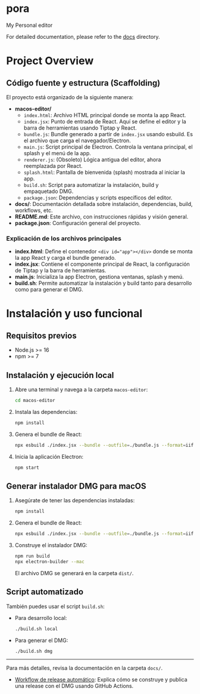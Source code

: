 # pora
My Personal editor

For detailed documentation, please refer to the [docs](docs/) directory.

# Project Overview

## Código fuente y estructura (Scaffolding)

El proyecto está organizado de la siguiente manera:

- **macos-editor/**
  - `index.html`: Archivo HTML principal donde se monta la app React.
  - `index.jsx`: Punto de entrada de React. Aquí se define el editor y la barra de herramientas usando Tiptap y React.
  - `bundle.js`: Bundle generado a partir de `index.jsx` usando esbuild. Es el archivo que carga el navegador/Electron.
  - `main.js`: Script principal de Electron. Controla la ventana principal, el splash y el menú de la app.
  - `renderer.js`: (Obsoleto) Lógica antigua del editor, ahora reemplazada por React.
  - `splash.html`: Pantalla de bienvenida (splash) mostrada al iniciar la app.
  - `build.sh`: Script para automatizar la instalación, build y empaquetado DMG.
  - `package.json`: Dependencias y scripts específicos del editor.
- **docs/**: Documentación detallada sobre instalación, dependencias, build, workflows, etc.
- **README.md**: Este archivo, con instrucciones rápidas y visión general.
- **package.json**: Configuración general del proyecto.

### Explicación de los archivos principales

- **index.html**: Define el contenedor `<div id="app"></div>` donde se monta la app React y carga el bundle generado.
- **index.jsx**: Contiene el componente principal de React, la configuración de Tiptap y la barra de herramientas.
- **main.js**: Inicializa la app Electron, gestiona ventanas, splash y menú.
- **build.sh**: Permite automatizar la instalación y build tanto para desarrollo como para generar el DMG.

# Instalación y uso funcional

## Requisitos previos
- Node.js >= 16
- npm >= 7

## Instalación y ejecución local

1. Abre una terminal y navega a la carpeta `macos-editor`:
   ```sh
   cd macos-editor
   ```
2. Instala las dependencias:
   ```sh
   npm install
   ```
3. Genera el bundle de React:
   ```sh
   npx esbuild ./index.jsx --bundle --outfile=./bundle.js --format=iife
   ```
4. Inicia la aplicación Electron:
   ```sh
   npm start
   ```

## Generar instalador DMG para macOS

1. Asegúrate de tener las dependencias instaladas:
   ```sh
   npm install
   ```
2. Genera el bundle de React:
   ```sh
   npx esbuild ./index.jsx --bundle --outfile=./bundle.js --format=iife
   ```
3. Construye el instalador DMG:
   ```sh
   npm run build
   npx electron-builder --mac
   ```
   El archivo DMG se generará en la carpeta `dist/`.

## Script automatizado

También puedes usar el script `build.sh`:

- Para desarrollo local:
  ```sh
  ./build.sh local
  ```
- Para generar el DMG:
  ```sh
  ./build.sh dmg
  ```

---

Para más detalles, revisa la documentación en la carpeta `docs/`.

- [Workflow de release automático](docs/github-release.md): Explica cómo se construye y publica una release con el DMG usando GitHub Actions.
